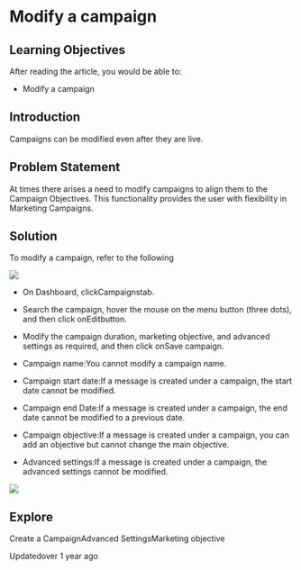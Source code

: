 # Modify a campaign

## Learning Objectives

After reading the article, you would be able to:

- Modify a campaign

## Introduction

Campaigns can be modified even after they are live.

## Problem Statement

At times there arises a need to modify campaigns to align them to the Campaign Objectives. This functionality provides the user with flexibility in Marketing Campaigns.

## Solution

To modify a campaign, refer to the following

![](https://files.readme.io/6960d1f-MFv4_vAVih_GSQ3pyExGRR7gTnL2y6-rww.png)

- On Dashboard, clickCampaignstab.

- Search the campaign, hover the mouse on the menu button (three dots), and then click onEditbutton.

- Modify the campaign duration, marketing objective, and advanced settings as required, and then click onSave campaign.

- Campaign name:You cannot modify a campaign name.

- Campaign start date:If a message is created under a campaign, the start date cannot be modified.

- Campaign end Date:If a message is created under a campaign, the end date cannot be modified to a previous date.

- Campaign objective:If a message is created under a campaign, you can add an objective but cannot change the main objective.

- Advanced settings:If a message is created under a campaign, the advanced settings cannot be modified.

![](https://files.readme.io/a533faf-Ah5qHg0hZONNqQa0r9eXP9uMvjRWxa2_tg.png)

## Explore

Create a CampaignAdvanced SettingsMarketing objective

Updatedover 1 year ago